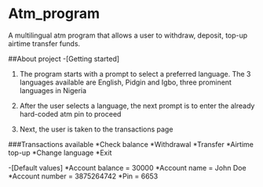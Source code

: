# Atm_program

A multilingual atm program that allows a user to withdraw, deposit, top-up airtime transfer funds.

##About project
-[Getting started]

1. The program starts with a prompt to select a preferred language. The 3 languages available are English, Pidgin and Igbo, three prominent languages in Nigeria

2. After the user selects a language, the next prompt is to enter the already hard-coded atm pin to proceed

3. Next, the user is taken to the transactions page

###Transactions available
*Check balance
*Withdrawal
*Transfer
*Airtime top-up
*Change language
*Exit

-[Default values]
*Account balance = 30000
*Account name = John Doe
*Account number = 3875264742
*Pin = 6653





